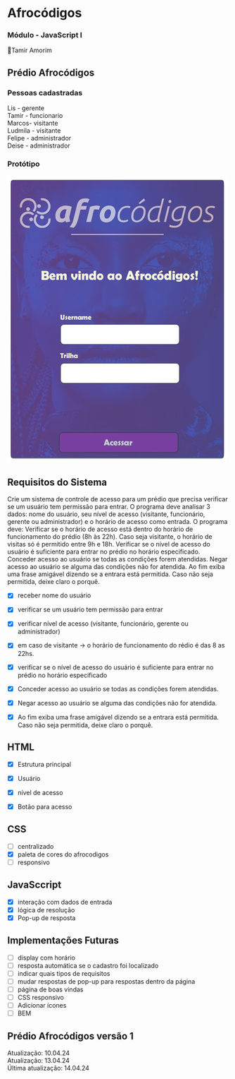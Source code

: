 # Afrocódigos
### Módulo - JavaScript I 
🍵Tamir Amorim  




## Prédio Afrocódigos  

### Pessoas cadastradas 

Lis - gerente  
Tamir - funcionario  
Marcos- visitante  
Ludmila - visitante  
Felipe - administrador  
Deise - administrador    


### Protótipo



<img src="imagens/prototipo.png" alt="MarineGEO circle logo" style="height: 630pxx; width:"> 


## Requisitos do Sistema

Crie um sistema de controle de acesso para um prédio que precisa verificar se um usuário tem permissão para entrar. O programa deve analisar 3 dados: nome do usuário, seu nível de acesso (visitante, funcionário, gerente ou administrador) e o horário de acesso como entrada. O programa deve:
Verificar se o horário de acesso está dentro do horário de funcionamento do prédio (8h às 22h).
Caso seja visitante, o horário de visitas só é permitido entre 9h e 18h.
Verificar se o nível de acesso do usuário é suficiente para entrar no prédio no horário especificado.
Conceder acesso ao usuário se todas as condições forem atendidas.
Negar acesso ao usuário se alguma das condições não for atendida.
Ao fim exiba uma frase amigável dizendo se a entrara está permitida. Caso não seja permitida, deixe claro o porquê.

- [x] receber nome do usuário  
- [x] verificar se um usuário tem permissão para entrar 
- [x] verificar nível de acesso (visitante, funcionário, gerente ou administrador) 
- [x] em caso de visitante -> o horário de funcionamento do rédio é das 8 as 22hs. 
- [x] verificar se o nível de acesso do usuário é suficiente para entrar no prédio no horário especificado
- [x] Conceder acesso ao usuário se todas as condições forem atendidas.
- [x] Negar acesso ao usuário se alguma das condições não for atendida.
- [x] Ao fim exiba uma frase amigável dizendo se a entrara está permitida. Caso não seja permitida, deixe claro o porquê.



## HTML

- [x] Estrutura principal
- [x] Usuário
- [x] nível de acesso 
- [x] Botão para acesso
  
  
## CSS

- [ ] centralizado
- [x] paleta de cores do afrocodigos
- [ ] responsivo

## JavaSccript

- [x] interação com dados de entrada
- [x] lógica de resolução
- [x] Pop-up de resposta
  
## Implementações Futuras

- [ ] display com horário
- [ ] resposta automática se o cadastro foi localizado
- [ ] indicar quais tipos de requisitos
- [ ] mudar respostas de pop-up para respostas dentro da página
- [ ] página de boas vindas
- [ ] CSS responsivo
- [ ] Adicionar ícones
- [ ] BEM
  
## Prédio Afrocódigos versão 1
Atualização: 10.04.24  
Atualização: 13.04.24  
Última atualização: 14.04.24